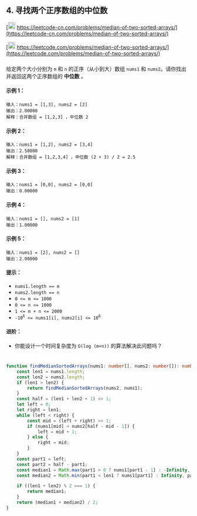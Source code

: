 ## 4. 寻找两个正序数组的中位数

[<img src="https://static.leetcode-cn.com/cn-mono-assets/production/assets/logo-dark-cn.c42314a8.svg" height="20" /> https://leetcode-cn.com/problems/median-of-two-sorted-arrays/](https://leetcode-cn.com/problems/median-of-two-sorted-arrays/)

[<img src="https://assets.leetcode.com/static_assets/public/webpack_bundles/images/logo-dark.e99485d9b.svg" height="20"/> https://leetcode.com/problems/median-of-two-sorted-arrays/](https://leetcode.com/problems/median-of-two-sorted-arrays/)

###

给定两个大小分别为 `m` 和 `n` 的正序（从小到大）数组 `nums1` 和 `nums2`。请你找出并返回这两个正序数组的 **中位数** 。

#### 示例 1：

```
输入：nums1 = [1,3], nums2 = [2]
输出：2.00000
解释：合并数组 = [1,2,3] ，中位数 2
```

#### 示例 2：

```
输入：nums1 = [1,2], nums2 = [3,4]
输出：2.50000
解释：合并数组 = [1,2,3,4] ，中位数 (2 + 3) / 2 = 2.5
```

#### 示例 3：

```
输入：nums1 = [0,0], nums2 = [0,0]
输出：0.00000
```

#### 示例 4：

```
输入：nums1 = [], nums2 = [1]
输出：1.00000
```

#### 示例 5：

```
输入：nums1 = [2], nums2 = []
输出：2.00000
```

#### 提示：

-   `nums1.length == m`
-   `nums2.length == n`
-   `0 <= m <= 1000`
-   `0 <= n <= 1000`
-   `1 <= m + n <= 2000`
-   `-10`<sup>`6`</sup>` <= nums1[i], nums2[i] <= 10`<sup>`6`</sup>

#### 进阶：

-   你能设计一个时间复杂度为 `O(log (m+n))` 的算法解决此问题吗？

#

```ts
function findMedianSortedArrays(nums1: number[], nums2: number[]): number {
    const len1 = nums1.length;
    const len2 = nums2.length;
    if (len1 > len2) {
        return findMedianSortedArrays(nums2, nums1);
    }
    const half = (len1 + len2 + 1) >> 1;
    let left = 0;
    let right = len1;
    while (left < right) {
        const mid = (left + right) >> 1;
        if (nums1[mid] < nums2[half - mid - 1]) {
            left = mid + 1;
        } else {
            right = mid;
        }
    }
    const part1 = left;
    const part2 = half - part1;
    const median1 = Math.max(part1 > 0 ? nums1[part1 - 1] : -Infinity, part2 > 0 ? nums2[part2 - 1] : -Infinity);
    const median2 = Math.min(part1 < len1 ? nums1[part1] : Infinity, part2 < len2 ? nums2[part2] : Infinity);

    if ((len1 + len2) % 2 === 1) {
        return median1;
    }
    return (median1 + median2) / 2;
}
```
